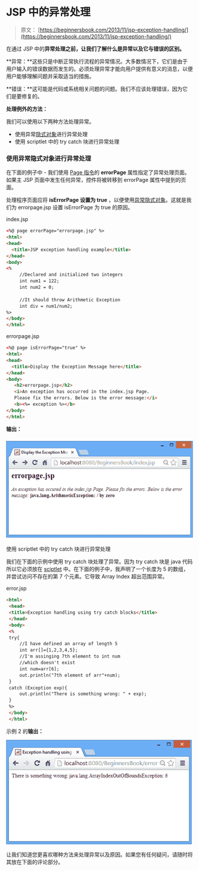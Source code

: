 # JSP 中的异常处理

> 原文： [https://beginnersbook.com/2013/11/jsp-exception-handling/](https://beginnersbook.com/2013/11/jsp-exception-handling/)

在通过 JSP 中的**异常处理之前，让我们了解什么是异常以及它与错误的区别。**

**异常：**这些只是中断正常执行流程的异常情况。大多数情况下，它们是由于用户输入的错误数据而发生的。必须处理异常才能向用户提供有意义的消息，以便用户能够理解问题并采取适当的措施。

**错误：**这可能是代码或系统相关问题的问题。我们不应该处理错误，因为它们是要修复的。

**处理例外的方法：**

我们可以使用以下两种方法处理异常。

*   使用异常[隐式对象](https://beginnersbook.com/2013/11/jsp-implicit-objects/)进行异常处理
*   使用 scriptlet 中的 try catch 块进行异常处理

### 使用异常隐式对象进行异常处理

在下面的例子中 - 我们使用 [Page 指令](https://beginnersbook.com/2013/05/jsp-tutorial-directives/ "Page Directive")的 **errorPage** 属性指定了异常处理页面。如果主 JSP 页面中发生任何异常，控件将被转移到 errorPage 属性中提到的页面。

处理程序页面应将 **isErrorPage 设置为 true** ，以便使用[异常隐式对象](https://beginnersbook.com/2013/11/jsp-implicit-object-exception-with-examples/ "Exception implicit object")。这就是我们为 errorpage.jsp 设置 isErrorPage 为 true 的原因。

index.jsp

```html
<%@ page errorPage="errorpage.jsp" %>
<html>
<head>
  <title>JSP exception handling example</title>
</head>
<body>
<%
     //Declared and initialized two integers
     int num1 = 122;
     int num2 = 0;

     //It should throw Arithmetic Exception
     int div = num1/num2;
%>
</body>
</html>
```

errorpage.jsp

```html
<%@ page isErrorPage="true" %>
<html>
<head>
  <title>Display the Exception Message here</title>
</head>
<body>
   <h2>errorpage.jsp</h2>
   <i>An exception has occurred in the index.jsp Page.
   Please fix the errors. Below is the error message:</i>
   <b><%= exception %></b>
</body>
</html>
```

**输出：**

### ![exception-example-output1](img/aca9c8fa8fd912b1c58bbe36b4c154da.jpg)
使用 scriptlet 中的 try catch 块进行异常处理

我们在下面的示例中使用 try catch 块处理了异常。因为 try catch 块是 java 代码所以它必须放在 [sciptlet](https://beginnersbook.com/2013/05/jsp-tutorial-scriptlets/ "Scriptlet") 中。在下面的例子中，我声明了一个长度为 5 的数组，并尝试访问不存在的第 7 个元素。它导致 Array Index 超出范围异常。

error.jsp

```html
<html>
 <head>
 <title>Exception handling using try catch blocks</title>
 </head>
 <body>
 <%
 try{
     //I have defined an array of length 5
     int arr[]={1,2,3,4,5};
     //I'm assinging 7th element to int num
     //which doesn't exist
     int num=arr[6];
     out.println("7th element of arr"+num);
 }
 catch (Exception exp){
     out.println("There is something wrong: " + exp);
 }
 %>
 </body>
 </html>
```

示例 2 的**输出：**

![exception-example-output2](img/2eadbc63308048039fc41b036113c318.jpg)

让我们知道您更喜欢哪种方法来处理异常以及原因。如果您有任何疑问，请随时将其放在下面的评论部分。